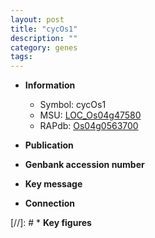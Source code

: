 ```yaml
---
layout: post
title: "cycOs1"
description: ""
category: genes
tags: 
---
```


* **Information**  
    + Symbol: cycOs1  
    + MSU: [LOC_Os04g47580](http://rice.uga.edu/cgi-bin/ORF_infopage.cgi?orf=LOC_Os04g47580)  
    + RAPdb: [Os04g0563700](http://rapdb.dna.affrc.go.jp/viewer/gbrowse_details/irgsp1?name=Os04g0563700)  

* **Publication**  

* **Genbank accession number**  

* **Key message**  

* **Connection**  

[//]: # * **Key figures**  


